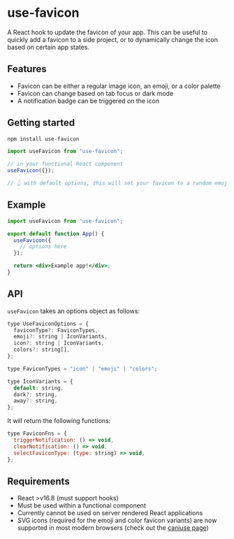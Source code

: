# **use-favicon**

A React hook to update the favicon of your app. This can be useful to quickly add a favicon to a side project, or to dynamically change the icon based on certain app states.

## **Features**

- Favicon can be either a regular image icon, an emoji, or a color palette
- Favicon can change based on tab focus or dark mode
- A notification badge can be triggered on the icon

## **Getting started**

```jsx
npm install use-favicon
```

```jsx
import useFavicon from "use-favicon";

// in your functional React component
useFavicon({});

// 👆 with default options, this will set your favicon to a random emoji
```

## Example

```jsx
import useFavicon from "use-favicon";

export default function App() {
  useFavicon({
    // options here
  });

  return <div>Example app!</div>;
}
```

## **API**

`useFavicon` takes an options object as follows:

```jsx
type UseFaviconOptions = {
  faviconType?: FaviconTypes,
  emoji?: string | IconVariants,
  icon?: string | IconVariants,
  colors?: string[],
};

type FaviconTypes = "icon" | "emoji" | "colors";

type IconVariants = {
  default: string,
  dark?: string,
  away?: string,
};
```

It will return the following functions:

```jsx
type FaviconFns = {
  triggerNotification: () => void,
  clearNotification: () => void,
  selectFaviconType: (type: string) => void,
};
```

## Requirements

- React >v16.8 (must support hooks)
- Must be used within a functional component
- Currently cannot be used on server rendered React applications
- SVG icons (required for the emoji and color favicon variants) are now supported in most modern browsers (check out the [caniuse page](https://caniuse.com/?search=svg%20favicon))
